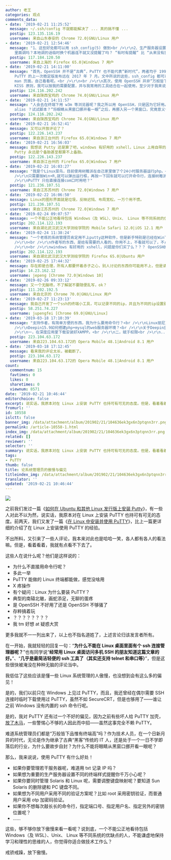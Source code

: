 ```yaml
---
author: 老王
categories: 观点
comments_data:
- date: '2019-02-21 11:25:52'
  message: ~/.ssh/config 不就都能解决了 ... 真的搞不懂 ...
  postip: 123.135.116.19
  username: 来自山东泰安的 Chrome 72.0|GNU/Linux 用户
- date: '2019-02-21 12:54:46'
  message: "1、这些好处都可以用 ssh_config(5) 做到<br />\r\n2、生产服务器设置终端样式不应该在生产服务器的 profile(5)
    里面调吗？本地调的话临时换个机器连不就又没提醒了吗？ “有时有提醒” 比 “从来没有提醒” 更危险，参考自动驾驶和为什么不要 alias rm='rm -i'"
  postip: 117.184.120.50
  username: 来自上海的 Firefox 65.0|Windows 7 用户
- date: '2019-02-21 14:11:00'
  message: "首先，OpenSSH 并不是“古典”，PuTTY 也不能代表“新时代”，两者均于 1999 年发行初版，OpenSSH 至今仍在活跃的开发中，而
    PuTTY 的上一次稳定版发布远在 2017 年 7 月。文中所说的这些，ssh_config 都可以做到，作为已经开发了 20 年的老牌软件，自然都有这些功能，为什么不打开
    man 页面，自己看看呢。<br />\r\n<br />\r\n其次，使用 OpenSSH 并非“万般皆下品惟有终端高”，而是因为 OpenSSH 符合
    KISS 原则，我可以按我的需要配置，并与我常用的工具结合在一起使用，至少对于我来说，命令行选项比图形界面的一大堆选项框更加清晰明了。相反，又有多少"
  postip: 124.116.202.242
  username: 来自陕西宝鸡的 Chrome 74.0|GNU/Linux 用户
- date: '2019-02-21 14:11:57'
  message: "人会去在终端下用 w3m 等浏览器呢？我之所以用 OpenSSH，只是因为它好用。<br />\r\n<br />\r\n最后，为什么总有人认为用终端就要“每次敲长长的命令行”？为什么不试试执行历史命令？试试
    alias ？试试脚本？“将眼睛从黑窗口挪开看一眼”之后，再挪入另一个黑窗口，究竟意义何在？说到底，一个不能公正地看待终端与图形界面的优缺点的人，不能谦虚地保持学习和理性的思维的人，你觉得你适合做编辑工作么？"
  postip: 124.116.202.242
  username: 来自陕西宝鸡的 Chrome 74.0|GNU/Linux 用户
- date: '2019-02-21 16:52:41'
  message: 又可以开放评论了？
  postip: 122.226.143.237
  username: 来自浙江台州的 Firefox 65.0|Windows 7 用户
- date: '2019-02-21 16:56:03'
  message: 我想说 Putty 还是算了吧，windows 有好用的 xshell，Linux 上用自带的 Terminal 就行。还有如果是 ssh 完全可以使用秘钥的方式进行远程访问。但是有总比没有好，所以
    Putty 永远是个备胎甚至都算不上备胎。
  postip: 122.226.143.237
  username: 来自浙江台州的 Firefox 65.0|Windows 7 用户
- date: '2019-02-22 16:03:27'
  message: "我是个Linux菜鸟，目前使用树莓派在自己家里做了个24小时服务器运行php。<br />\r\n日常使用Windows7系统，装了个openssh在命令行用ssh<br
    />\r\n只需要按Win+R,就可以弹出运行框，再按一下回车就可以打开命令行，连接树莓派，实在是想不到PuTTY 有什么优势。<br />\r\n<br
    />\r\nPuTTY 只在直接连接com口时用吧？"
  postip: 121.236.107.51
  username: 来自江苏苏州的 Chrome 72.0|Windows 7 用户
- date: '2019-02-22 16:06:50'
  message: Linux的图形界面就是垃圾，反映迟钝、布局宽松，一万个用不惯。
  postip: 121.236.107.51
  username: 来自江苏苏州的 Chrome 72.0|Windows 7 用户
- date: '2019-02-24 09:07:57'
  message: 一个不能公正地看待包括 Windows（及 WSL）、Unix、 Linux 等不同系统的优缺点的人，不能谦虚地保持学习和理性的思维的人，我看评论区大多是这样的人。
  postip: 202.114.122.193
  username: 来自湖北武汉武汉大学测绘学院的 Mobile Safari 12.0|iOS 12.1 用户
- date: '2019-02-24 11:38:24'
  message: "一个老练的系统管理员肯定用不上putty这种软件，但是新手特别是已经在Win下熟练使用putty的Linux新手就不一样了。看到有这样的软件还是很有用的。最起码，是一个过渡的工具，需不需要深入学习ssh设置，那是以后的事情。人家就喜欢用，怎么了？？？<br
    />\r\n<br />\r\n作者写的东西，是给有需要的人看的。你用不上，不看就可以了，不点这个链接就可以了，有什么好喷的。<br />\r\n<br />\r\n你用不上的东西，并不代表没有存在的意义。认识不到这一点，不是技术水平的原因，而是心智水平的问题。<br
    />\r\n<br />\r\nwindows 有好用的 xshell，问题是你们买了么？？？ OpenSSH的好处也只有熟练之后"
  postip: 202.114.122.193
  username: 来自湖北武汉武汉大学测绘学院的 Firefox 65.0|Ubuntu 用户
- date: '2019-02-25 17:44:32'
  message: 存在即是合理，所有人都要怀着赤子之心，别人讨论的东西你可能用不上，但是请您不要去抨击，除非本身的错误。我们不缺乏键盘侠，我们缺乏的是拥有赤子之心的人
  postip: 14.23.162.12
  username: jepeng [Chrome 72.0|Windows 10]
- date: '2019-02-26 09:33:12'
  message: 又一个无脑喷，不了解就不要随便乱写，ok？
  postip: 111.202.192.5
  username: 来自北京的 Chrome 70.0|GNU/Linux 用户
- date: '2019-02-27 11:23:13'
  message: 我自己开发了一个ssh的终端小工具，可以记录不同的ip，并且为不同的ip设置别名，可以通过别名快速登陆，简单实用，欢迎试用 ：https://github.com/jupengfei-github/Quich-SSH
  postip: 58.251.74.227
  username: jupengfei [Chrome 69.0|GNU/Linux]
- date: '2019-03-18 17:10:39'
  message: "支持作者，有简单方便的东西，我为什么要用命令行？<br />\r\nLinux丽尼克斯系统上有些软件就是少，比如php环境。<br />\r\n我是一个玩了10多年Linux的新手。最近再折腾深度系统的php环境，可怜的我折腾了大半年也没搞舒坦。以下是我的折腾经过。<br
    />\r\nDeepin15.9如何搭建php+mysql的web服务器环境？<br />\r\n关于Deepin应用商店里的XAMPP的折腾。应用商店里的宝塔永远是莫名其妙的失败，宝塔安装不了，我记得还有个wdCP控制面板，按照官网的命令也是失败，所以只好把希望寄托在XAMPP上了。<br
    />\r\n一，在深度应用里下载安装好XAMPP。<br />\r\n二，赋于权限<br />\r\n... ...<br />\r\n由于太长，已经在论坛"
  postip: 223.104.63.172
  username: 来自223.104.63.172的 Opera Mobile 48.1|Android 8.1 用户
- date: '2019-03-18 17:12:45'
  message: 看来我的评论太长，被截断了。
  postip: 223.104.63.172
  username: 来自223.104.63.172的 Opera Mobile 48.1|Android 8.1 用户
count:
  commentnum: 15
  favtimes: 0
  likes: 0
  sharetimes: 0
  viewnum: 8571
date: '2019-02-21 10:46:44'
editorchoice: false
excerpt: 说实话，我原本对在 Linux 上安装 PuTTY 也持可有可无的态度。但是，看着看着，我就有点看不下去了。
fromurl: ''
id: 10558
islctt: false
banner_img: /data/attachment/album/201902/21/104636ek3gx6n3ptqnn3rr.png
permalink: /article-10558-1.html
index_img: /data/attachment/album/201902/21/104636ek3gx6n3ptqnn3rr.png
related: []
reviewer: ''
selector: ''
summary: 说实话，我原本对在 Linux 上安装 PuTTY 也持可有可无的态度。但是，看着看着，我就有点看不下去了。
tags:
- PuTTY
thumb: false
title: 论系统管理员的傲慢与偏见
titleindex_img: /data/attachment/album/201902/21/104636ek3gx6n3ptqnn3rr.png
translator: ''
updated: '2019-02-21 10:46:44'
---
```


![](/data/attachment/album/201902/21/104636ek3gx6n3ptqnn3rr.png)


之前我们发过一篇《[如何在 Ubuntu 和其他 Linux 发行版上安装 Putty](/article-10373-1.html)》，有一些人对此不以为然，说实话，我原本对在 Linux 上安装 PuTTY 也持可有可无的态度。前两天，我们又发了一篇《[在 Linux 中安装并使用 PuTTY](/article-10552-1.html)》，比上一篇更详细的介绍了在 Linux 上安装使用 PuTTY 的经验。


不出所料，又引来了一些人评论，我本来对此也是哈哈一笑，各人都有各人的看法嘛。但是，看着看着，我就有点看不下去了。


这些人在说什么呢？他们是这样说的：


* 为什么不直接用命令行呢？
* 多此一举
* PuTTY 能做的 Linux 终端都能做，感觉没啥用
* X 疼操作
* 有个疑问：Linux 为什么要装 PuTTY？
* 典型的南辕北辙，画蛇添足，无聊的蛋疼
* 是 OpenSSH 不好用了还是 OpenSSH 不够骚了
* 存粹搞着玩
* ？？？？？？？？
* 我 tm 好想 at 疑惑大赏


更多我就不一一列出来了，以上也不指名道姓了，上述言论归该发言者所有。


在一开始，我就轻轻的回复一句：“**为什么不能在 Linux 桌面里面有个 ssh 连接管理器呢？**”也有同学说“**经常用 Linux 桌面访问多机 SSH 的朋友知道这篇文章的好。**”、“**几乎是最简洁轻便的 ssh 工具了（其实还支持 telnet 和串口等）**”，但是这些很快被淹没在种种无脑的评论当中。


我低估了这些应该是懂一些 Linux 系统管理的人傲慢，也没想到会有这么多的偏见！


是的，我们以前只在 Windows 上见过 PuTTY，而且，我还曾经在偶尔需要 SSH 连接时临时下载使用过 PuTTY，虽然不如 SecureCRT，但是也够用了——谁让之前 Windows 没有内置的 ssh 命令行呢。


是的，我对 PuTTY 还有过一个不好的偏见，因为之前有些坏人给 PuTTY 加壳，[放了木马](/article-293-1.html)，一些警惕心不够的人因此而中招——虽然这事完全不赖 PuTTY。


难道系统管理员们都是“万般皆下品惟有终端高”吗？作为技术人员，在一个日新月异的时代，无论是作为继承了古典“黑客”传统的 IT 人，还是处于一个一日不学即落后的行业，为什么要故步自封？为什么不能将眼睛从黑窗口挪开看一眼呢？


那么，我来说说，使用 PuTTY 有什么好处！


* 如果你要管理若干服务器呢，难道用 txt 记录 IP 吗？
* 如果想为重要的生产服务器设置不同的终端样式提醒你千万小心呢？
* 如果你要同时管理 Solaris 和 Linux 呢，需要调整键盘映射呢？要知道 Sun Solaris 的删除键和 PC 键盘不同。
* 如果想为不同用户采用不同的验证方案呢？比如 root 采用密钥验证，而普通用户采用 otp 加密码验证。
* 如果你不想每次敲长长的命令行，指定端口号、指定用户名、指定另外的密钥位置呢？
* ……


这些，够不够你放下傲慢来看一看呢？说到底，一个不能公正地看待包括 Windows（及 WSL）、Unix、 Linux 等不同系统的优缺点的人，不能谦虚地保持学习和理性的思维的人，你觉得你适合做技术工作么？


戒骄戒躁，放下傲慢。